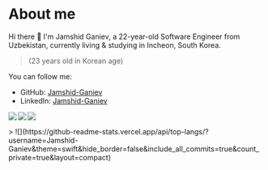 # About me
Hi there 👋 I'm Jamshid Ganiev, a 22-year-old Software Engineer from Uzbekistan, currently living & studying in Incheon, South Korea.
> (23 years old in Korean age)

You can follow me:

- GitHub: [Jamshid-Ganiev](https://github.com/Jamshid-Ganiev)
- LinkedIn: [Jamshid-Ganiev](https://www.linkedin.com/in/Jamshid-Ganiev/)
<!--- Web: [Jamshid-Ganiev]()-->

<a href="https://github.com/Jamshid-Ganievr">
<p align="left">
    <img src="https://github-profile-summary-cards.vercel.app/api/cards/profile-details?username=Jamshid-Ganiev&theme=github_dark">
    <img align="left" src="https://github-profile-summary-cards.vercel.app/api/cards/stats?username=Jamshid-Ganiev&theme=github_dark">
    <img align="left" src="https://github-profile-summary-cards.vercel.app/api/cards/productive-time?username=Jamshid-Ganiev&theme=github_dark&utcOffset=5"><br>
</p>
</a> 
> ![](https://github-readme-stats.vercel.app/api/top-langs/?username=Jamshid-Ganiev&theme=swift&hide_border=false&include_all_commits=true&count_private=true&layout=compact)
